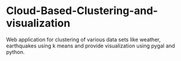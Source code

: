 # Cloud-Based-Clustering-and-visualization
Web application for clustering of various data sets like weather, earthquakes using k means and provide visualization using pygal and python.
